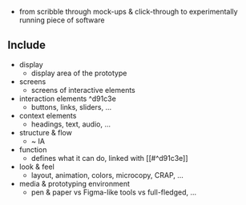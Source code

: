 - from scribble through mock-ups & click-through to experimentally running piece of software
## Include
- display
	- display area of the prototype
- screens
	- screens of interactive elements
- interaction elements ^d91c3e
	- buttons, links, sliders, ...
- context elements
	- headings, text, audio, ...
- structure & flow
	- ~ IA
- function
	- defines what it can do, linked with [[#^d91c3e]]
- look & feel
	- layout, animation, colors, microcopy, CRAP, ...
- media & prototyping environment
	- pen & paper vs Figma-like tools vs full-fledged, ...